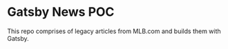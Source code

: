 # Gatsby News POC

This repo comprises of legacy articles from MLB.com and builds them with Gatsby.
